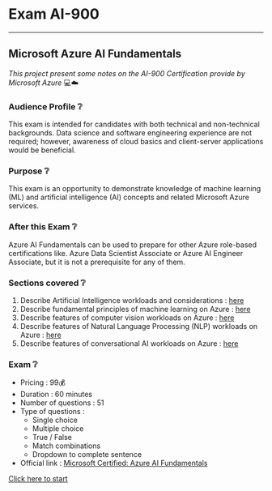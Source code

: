# Exam AI-900

---

## Microsoft Azure AI Fundamentals

*This project present some notes on the AI-900 Certification provide by Microsoft Azure* :computer::cloud:

### Audience Profile :grey_question:

This exam is intended for candidates with both technical and non-technical backgrounds. Data science and software engineering experience are not required; however, awareness of cloud basics and client-server applications would be beneficial.

### Purpose :grey_question:

This exam is an opportunity to demonstrate knowledge of machine learning (ML) and artificial intelligence (AI) concepts and related Microsoft Azure services.

### After this Exam :grey_question:

Azure AI Fundamentals can be used to prepare for other Azure role-based certifications like.
Azure Data Scientist Associate or Azure AI Engineer Associate, but it is not a prerequisite for any of them.

### Sections covered :grey_question:

1. Describe Artificial Intelligence workloads and considerations : [here](01-AI.md)
2. Describe fundamental principles of machine learning on Azure : [here](02-ML.md)
3. Describe features of computer vision workloads on Azure : [here](03-CV.md)
4. Describe features of Natural Language Processing (NLP) workloads on Azure : [here](04-NLP.md)
5. Describe features of conversational AI workloads on Azure : [here](05-CONVERSATIONAL.md)

### Exam :grey_question:

- Pricing : 99:moneybag:
- Duration : 60 minutes
- Number of questions : 51
- Type of questions :
    - Single choice
    - Multiple choice
    - True / False
    - Match combinations
    - Dropdown to complete sentence
- Official link : [Microsoft Certified: Azure AI Fundamentals](https://docs.microsoft.com/en-us/learn/certifications/azure-ai-fundamentals/?tab=tab-learning-paths)

[Click here to start](01-AI.md)